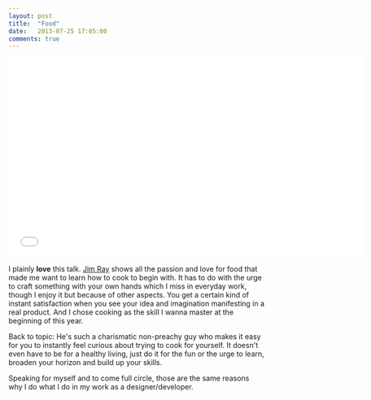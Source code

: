 ```yaml
---
layout: post
title:  "Food"
date:   2013-07-25 17:05:00
comments: true
---
```


<iframe src="//player.vimeo.com/video/70514077?title=0&amp;byline=0&amp;portrait=0&amp;color=FF5B37" width="700" height="394" frameborder="0" webkitallowfullscreen mozallowfullscreen allowfullscreen></iframe>

I plainly **love** this talk. [Jim Ray](http://twitter.com/jimray) shows all the passion and love for food that made me want to learn how to cook to begin with. It has to do with the urge to craft something with your own hands which I miss in everyday work, though I enjoy it but because of other aspects. You get a certain kind of instant satisfaction when you see your idea and imagination manifesting in a real product.
And I chose cooking as the skill I wanna master at the beginning of this year.

Back to topic: He's such a charismatic non-preachy guy who makes it easy for you to instantly feel curious about trying to cook for yourself. It doesn't even have to be for a healthy living, just do it for the fun or the urge to learn, broaden your horizon and build up your skills.

Speaking for myself and to come full circle, those are the same reasons why I do what I do in my work as a designer/developer.
